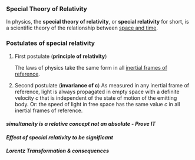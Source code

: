 ### Special Theory of Relativity 
 In physics, the **special theory of relativity**, or **special relativity** for short, is a scientific theory of the relationship between [space and time](https://en.wikipedia.org/wiki/Spacetime "Spacetime").

   ### **Postulates of special relativity**

 1. First postulate (**principle of relativity**)

    The laws of physics take the same form in all [inertial frames of reference](https://en.wikipedia.org/wiki/Inertial_frames_of_reference "Inertial frames of reference").

 2. Second postulate (**invariance of c**)
     As measured in any inertial frame of reference, light is always propagated in empty space with a definite velocity _c_ that is independent of the state of motion of the emitting body. Or: the speed of light in free space has the same value _c_ in all inertial frames of reference.

#### *simultaneity is a relative concept not an absolute - Prove IT*






#### *Effect of special relativity to be significant*





#### *Lorentz Transformation & consequences*





